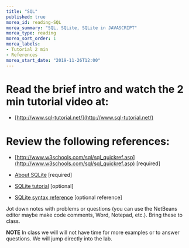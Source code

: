 ```yaml
---
title: "SQL"
published: true
morea_id: reading-SQL
morea_summary: "SQL, SQLite, SQLite in JAVASCRIPT"
morea_type: reading
morea_sort_order: 1
morea_labels:
- Tutorial 2 min
- References
morea_start_date: "2019-11-26T12:00"
---
```


# Read the brief intro and watch the 2 min tutorial video at: 

 - [http://www.sql-tutorial.net/](http://www.sql-tutorial.net/)

# Review the following references:

 - [http://www.w3schools.com/sql/sql_quickref.asp](http://www.w3schools.com/sql/sql_quickref.asp) [required]

 - [About SQLite](https://www.sqlite.org/about.html) [required]
 
 - [SQLite tutorial](http://www.tutorialspoint.com/sqlite/sqlite_php.htm) [optional]

 - [SQLite syntax reference](https://www.sqlite.org/lang.html) [optional reference]
 
Jot down notes with problems or questions (you can use the NetBeans editor maybe make code comments, Word, Notepad, etc.). Bring these to class.

**NOTE** In class we will will not have time for more examples or to answer questions. We will jump directly into the lab.